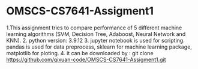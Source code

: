 # OMSCS-CS7641-Assigment1
 
1.This assignment tries to compare performance of 5 different machine learning algorithms (SVM, Decision Tree, Adaboost, Neural Network and KNN).
2. python version: 3.9.12
3. jupyter notebook is used for scripting. pandas is used for data preprocess, sklearn for machine learning package, matplotlib for ploting.
4. it can be downloaded by : git clone https://github.com/qixuan-code/OMSCS-CS7641-Assigment1.git
